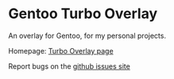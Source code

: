 # Gentoo Turbo Overlay

An overlay for Gentoo, for my personal projects.

Homepage: [Turbo Overlay page](https://github.com/turbotian/turbo-overlay)

Report bugs on the [github issues site](https.//github.com/turbotian/turbo-overlay/issues)

